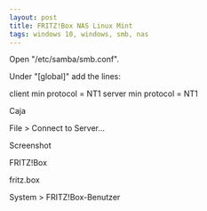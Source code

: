 ```yaml
---
layout: post
title: FRITZ!Box NAS Linux Mint
tags: windows 10, windows, smb, nas
---
```

Open "/etc/samba/smb.conf".

Under "[global]" add the lines:

client min protocol = NT1
server min protocol = NT1

Caja

File > Connect to Server...

Screenshot

FRITZ!Box

fritz.box

System > FRITZ!Box-Benutzer
